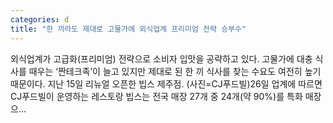 ```yaml
---
categories: d
title: "한 끼라도 제대로 고물가에 외식업계 프리미엄 전략 승부수"
---
```

 외식업계가 고급화(프리미엄) 전략으로 소비자 입맛을 공략하고 있다. 고물가에 대충 식사를 때우는 ‘짠테크족’이 늘고 있지만 제대로 된 한 끼 식사를 찾는 수요도 여전히 높기 때문이다. 지난 15일 리뉴얼 오픈한 빕스 제주점. (사진=CJ푸드빌)26일 업계에 따르면 CJ푸드빌이 운영하는 레스토랑 빕스는 전국 매장 27개 중 24개(약 90%)를 특화 매장으...